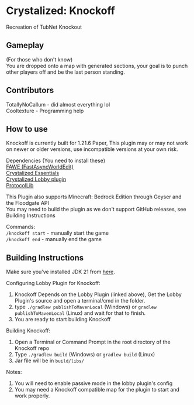 # Crystalized: Knockoff
Recreation of TubNet Knockout

## Gameplay
(For those who don't know) <br>
You are dropped onto a map with generated sections, your goal is to punch other players off and be the last person standing.

## Contributors
TotallyNoCallum - did almost everything lol <br>
Cooltexture - Programming help

## How to use
Knockoff is currently built for 1.21.6 Paper, This plugin may or may not work on newer or older versions, use incompatible versions at your own risk.

Dependencies (You need to install these) <br>
[FAWE (FastAsyncWorldEdit)](https://www.spigotmc.org/resources/fastasyncworldedit.13932/) <br>
[Crystalized Essentials](https://github.com/Project-Crystalized/crystalized-essentials) <br>
[Crystalized Lobby plugin](https://github.com/Project-Crystalized/lobby_plugin) <br>
[ProtocolLib](https://www.spigotmc.org/resources/protocollib.1997/) <br>

This Plugin also supports Minecraft: Bedrock Edition through Geyser and the Floodgate API <br>
You may need to build the plugin as we don't support GitHub releases, see Building Instructions <br>

Commands: <br>
`/knockoff start` - manually start the game <br>
`/knockoff end` - manually end the game <br>

## Building Instructions
Make sure you've installed JDK 21 from [here](https://www.oracle.com/java/technologies/javase/jdk21-archive-downloads.html). <br>

Configuring Lobby Plugin for Knockoff:
1. Knockoff Depends on the Lobby Plugin (linked above), Get the Lobby Plugin's source and open a terminal/cmd in the folder. <br>
2. type `./gradlew publishToMavenLocal` (Windows) or `gradlew publishToMavenLocal` (Linux) and wait for that to finish.
3. You are ready to start building Knockoff

Building Knockoff:
1. Open a Terminal or Command Prompt in the root directory of the Knockoff repo
2. Type `./gradlew build` (Windows) or `gradlew build` (Linux)
3. Jar file will be in `build/libs/`

Notes:
1. You will need to enable passive mode in the lobby plugin's config
2. You may need a Knockoff compatible map for the plugin to start and work properly.
